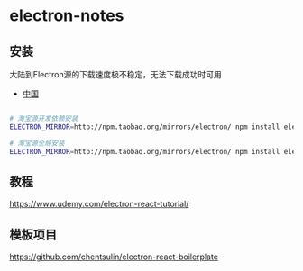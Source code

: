 # electron-notes

## 安装

大陆到Electron源的下载速度极不稳定，无法下载成功时可用
- [中国](https://npm.taobao.org/mirrors/electron)

```sh

# 淘宝源开发依赖安装
ELECTRON_MIRROR=http://npm.taobao.org/mirrors/electron/ npm install electron --save-dev

# 淘宝源全局安装
ELECTRON_MIRROR=http://npm.taobao.org/mirrors/electron/ npm install electron -g
```

## 教程

https://www.udemy.com/electron-react-tutorial/

## 模板项目

https://github.com/chentsulin/electron-react-boilerplate
